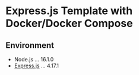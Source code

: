 # Express.js Template with Docker/Docker Compose

## Environment

- Node.js ... 16.1.0
- [Express.js](https://expressjs.com/) ... 4.17.1